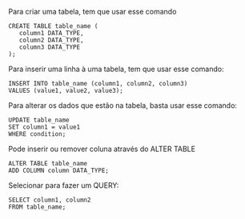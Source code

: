 
Para criar uma tabela, tem que usar esse comando

```
CREATE TABLE table_name (
   column1 DATA_TYPE,
   column2 DATA_TYPE,
   column3 DATA_TYPE
);
```


Para inserir uma linha à uma tabela, tem que usar esse comando:

```
INSERT INTO table_name (column1, column2, column3) 
VALUES (value1, value2, value3);

```

Para alterar os dados que estão na tabela, basta usar esse comando:
```
UPDATE table_name
SET column1 = value1
WHERE condition;

```


Pode inserir ou remover coluna através do ALTER TABLE
```
ALTER TABLE table_name
ADD COLUMN column DATA_TYPE;

```

Selecionar para fazer um QUERY:
```
SELECT column1, column2 
FROM table_name;
```
